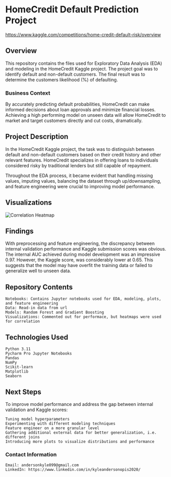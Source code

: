 # HomeCredit Default Prediction Project
https://www.kaggle.com/competitions/home-credit-default-risk/overview
## Overview
This repository contains the files used for Exploratory Data Analysis (EDA) and modeling in the HomeCredit Kaggle project. The project goal was to identify default and non-default customers. The final result was to determine the customers likelihood (%) of defaulting.
### Business Context
By accurately predicting default probabilities, HomeCredit can make informed decisions about loan approvals and minimize financial losses. Achieving a high performing model on unseen data will allow HomeCredit to market and target customers directly and cut costs, dramatically.

## Project Description
In the HomeCredit Kaggle project, the task was to distinguish between default and non-default customers based on their credit history and other relevant features. HomeCredit specializes in offering loans to individuals considered risky by traditional lenders but still capable of repayment.

Throughout the EDA process, it became evident that handling missing values, imputing values, balancing the dataset through up/downsampling, and feature engineering were crucial to improving model performance.

## Visualizations
![Correlation Heatmap](https://github.com/kyanderson0446/MSBA_HC/EDA/EDA_heatmap.png)


## Findings
With preprocessing and feature engineering, the discrepancy between internal validation performance and Kaggle submission scores was obvious. The internal AUC achieved during model development was an impressive 0.97. However, the Kaggle score, was considerably lower at 0.65. This suggests that the model may have overfit the training data or failed to generalize well to unseen data.

## Repository Contents
    Notebooks: Contains Jupyter notebooks used for EDA, modeling, plots, and feature engineering
    Data: Read-in data from url
    Models: Random Forest and Gradient Boosting
    Visualizations: Commented out for performace, but heatmaps were used for correlation

## Technologies Used
    Python 3.11
    Pycharm Pro Jupyter Notebooks
    Pandas
    NumPy
    Scikit-learn
    Matplotlib
    Seaborn

## Next Steps
To improve model performance and address the gap between internal validation and Kaggle scores:

    Tuning model hyperparameters
    Experimenting with different modeling techniques
    Feature engineer on a more granular level
    Gathering additional external data for better generalization, i.e. different joins
    Introducing more plots to visualize distributions and performance

### Contact Information
    Email: andersonkyle099@gmail.com
    LinkedIn: https://www.linkedin.com/in/kyleandersonopis2020/
